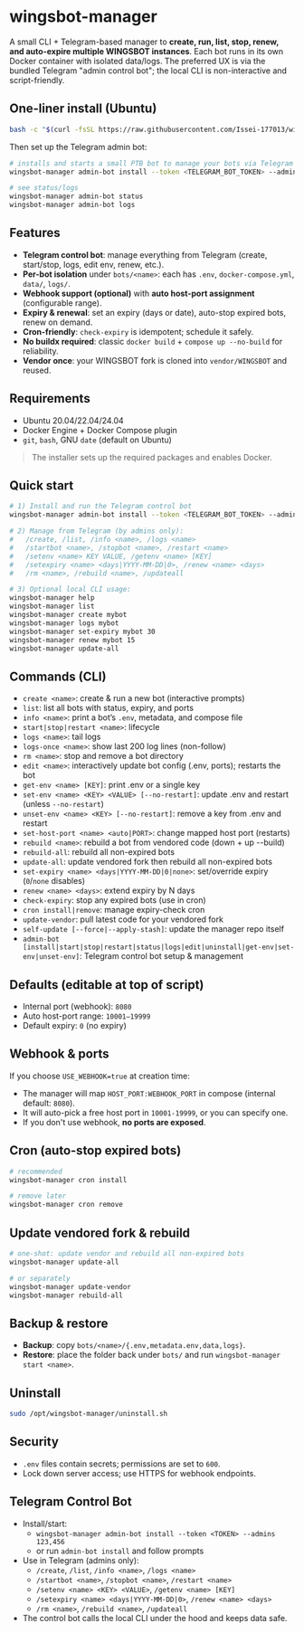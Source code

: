 # wingsbot-manager

A small CLI + Telegram-based manager to **create, run, list, stop, renew, and auto-expire multiple WINGSBOT instances**. Each bot runs in its own Docker container with isolated data/logs. The preferred UX is via the bundled Telegram "admin control bot"; the local CLI is non-interactive and script-friendly.

## One-liner install (Ubuntu)
```bash
bash -c "$(curl -fsSL https://raw.githubusercontent.com/Issei-177013/wingsbot-manager/main/install.sh)"
```

Then set up the Telegram admin bot:
```bash
# installs and starts a small PTB bot to manage your bots via Telegram
wingsbot-manager admin-bot install --token <TELEGRAM_BOT_TOKEN> --admins 123456,789012

# see status/logs
wingsbot-manager admin-bot status
wingsbot-manager admin-bot logs
```

## Features
- **Telegram control bot**: manage everything from Telegram (create, start/stop, logs, edit env, renew, etc.).
- **Per-bot isolation** under `bots/<name>`: each has `.env`, `docker-compose.yml`, `data/`, `logs/`.
- **Webhook support (optional)** with **auto host-port assignment** (configurable range).
- **Expiry & renewal**: set an expiry (days or date), auto-stop expired bots, renew on demand.
- **Cron-friendly**: `check-expiry` is idempotent; schedule it safely.
- **No buildx required**: classic `docker build` + `compose up --no-build` for reliability.
- **Vendor once**: your WINGSBOT fork is cloned into `vendor/WINGSBOT` and reused.

## Requirements
- Ubuntu 20.04/22.04/24.04
- Docker Engine + Docker Compose plugin
- `git`, `bash`, GNU `date` (default on Ubuntu)

> The installer sets up the required packages and enables Docker.

## Quick start
```bash
# 1) Install and run the Telegram control bot
wingsbot-manager admin-bot install --token <TELEGRAM_BOT_TOKEN> --admins 123456,789012

# 2) Manage from Telegram (by admins only):
#   /create, /list, /info <name>, /logs <name>
#   /startbot <name>, /stopbot <name>, /restart <name>
#   /setenv <name> KEY VALUE, /getenv <name> [KEY]
#   /setexpiry <name> <days|YYYY-MM-DD|0>, /renew <name> <days>
#   /rm <name>, /rebuild <name>, /updateall

# 3) Optional local CLI usage:
wingsbot-manager help
wingsbot-manager list
wingsbot-manager create mybot
wingsbot-manager logs mybot
wingsbot-manager set-expiry mybot 30
wingsbot-manager renew mybot 15
wingsbot-manager update-all
```

## Commands (CLI)
  
- `create <name>`: create & run a new bot (interactive prompts)
- `list`: list all bots with status, expiry, and ports
- `info <name>`: print a bot’s `.env`, metadata, and compose file
- `start|stop|restart <name>`: lifecycle
- `logs <name>`: tail logs
- `logs-once <name>`: show last 200 log lines (non-follow)
- `rm <name>`: stop and remove a bot directory
- `edit <name>`: interactively update bot config (.env, ports); restarts the bot
- `get-env <name> [KEY]`: print .env or a single key
- `set-env <name> <KEY> <VALUE> [--no-restart]`: update .env and restart (unless `--no-restart`)
- `unset-env <name> <KEY> [--no-restart]`: remove a key from .env and restart
- `set-host-port <name> <auto|PORT>`: change mapped host port (restarts)
- `rebuild <name>`: rebuild a bot from vendored code (down + up --build)
- `rebuild-all`: rebuild all non-expired bots
- `update-all`: update vendored fork then rebuild all non-expired bots
- `set-expiry <name> <days|YYYY-MM-DD|0|none>`: set/override expiry (`0`/`none` disables)
- `renew <name> <days>`: extend expiry by N days
- `check-expiry`: stop any expired bots (use in cron)
- `cron install|remove`: manage expiry-check cron
- `update-vendor`: pull latest code for your vendored fork
- `self-update [--force|--apply-stash]`: update the manager repo itself
- `admin-bot [install|start|stop|restart|status|logs|edit|uninstall|get-env|set-env|unset-env]`: Telegram control bot setup & management

## Defaults (editable at top of script)
- Internal port (webhook): `8080`
- Auto host-port range: `10001–19999`
- Default expiry: `0` (no expiry)

## Webhook & ports
If you choose `USE_WEBHOOK=true` at creation time:
- The manager will map `HOST_PORT:WEBHOOK_PORT` in compose (internal default: `8080`).
- It will auto-pick a free host port in `10001-19999`, or you can specify one.
- If you don't use webhook, **no ports are exposed**.

## Cron (auto-stop expired bots)
```bash
# recommended
wingsbot-manager cron install

# remove later
wingsbot-manager cron remove
```

## Update vendored fork & rebuild
```bash
# one-shot: update vendor and rebuild all non-expired bots
wingsbot-manager update-all

# or separately
wingsbot-manager update-vendor
wingsbot-manager rebuild-all
```

## Backup & restore
- **Backup**: copy `bots/<name>/{.env,metadata.env,data,logs}`.
- **Restore**: place the folder back under `bots/` and run `wingsbot-manager start <name>`.

## Uninstall
```bash
sudo /opt/wingsbot-manager/uninstall.sh
```

## Security
- `.env` files contain secrets; permissions are set to `600`.
- Lock down server access; use HTTPS for webhook endpoints.
## Telegram Control Bot
- Install/start:
  - `wingsbot-manager admin-bot install --token <TOKEN> --admins 123,456`
  - or run `admin-bot install` and follow prompts
- Use in Telegram (admins only):
  - `/create`, `/list`, `/info <name>`, `/logs <name>`
  - `/startbot <name>`, `/stopbot <name>`, `/restart <name>`
  - `/setenv <name> <KEY> <VALUE>`, `/getenv <name> [KEY]`
  - `/setexpiry <name> <days|YYYY-MM-DD|0>`, `/renew <name> <days>`
  - `/rm <name>`, `/rebuild <name>`, `/updateall`
- The control bot calls the local CLI under the hood and keeps data safe.
